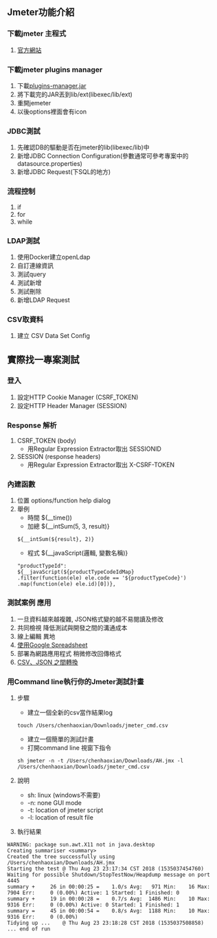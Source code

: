 ## Jmeter功能介紹
### 下載jmeter 主程式
1. [官方網站](https://jmeter.apache.org/download_jmeter.cgi)
### 下載jmeter plugins manager
1. 下載[plugins-manager.jar](https://jmeter-plugins.org/get/)
2. 將下載完的JAR丟到lib/ext(libexec/lib/ext)
3. 重開jemeter
4. 以後options裡面會有icon

### JDBC測試
1. 先確認DB的驅動是否在jmeter的lib(libexec/lib)中
2. 新增JDBC Connection Configuration(參數通常可參考專案中的datasource.properties)
3. 新增JDBC Request(下SQL的地方)

### 流程控制
1. if
2. for
3. while

### LDAP測試
1. 使用Docker建立openLdap
2. 自訂連線資訊
3. 測試query
4. 測試新增
5. 測試刪除
6. 新增LDAP Request

### CSV取資料
1. 建立 CSV Data Set Config 



## 實際找一專案測試

### 登入
1. 設定HTTP Cookie Manager (CSRF_TOKEN)
2. 設定HTTP Header Manager (SESSION)

### Response 解析
1. CSRF_TOKEN (body)
    - 用Regular Expression Extractor取出 SESSIONID
2. SESSION (response headers)
    - 用Regular Expression Extractor取出 X-CSRF-TOKEN

### 內建函數
1. 位置 options/function help dialog
2. 舉例
    - 時間 ${__time())
    - 加總 ${__intSum(5, 3, result)}
    ```
    ${__intSum(${result}, 2)}
    ```
    - 程式 ${__javaScript(邏輯, 變數名稱)}
    ```
    "productTypeId":
    ${__javaScript(${productTypeCodeIdMap}
    .filter(function(ele) ele.code == '${productTypeCode}')
    .map(function(ele) ele.id)[0])},
    ```

### 測試案例 應用
1. 一旦資料越來越複雜, JSON格式變的越不易閱讀及修改
2. 共同檢視 降低測試與開發之間的溝通成本
3. 線上編輯 異地
4. [使用Google Spreadsheet](https://docs.google.com/spreadsheets/d/1rYSHSoUfw6ZSGL4YyTK1K79gxxd16lxmFDMmKnT_ssc/edit?usp=sharing)
5. 部署為網路應用程式 稍微修改回傳格式
6. [CSV、JSON 之間轉換](http://www.convertcsv.com/json-to-csv.htm)


### 用Command line執行你的Jmeter測試計畫

1. 步驟
    - 建立一個全新的csv當作結果log  
    ```
    touch /Users/chenhaoxian/Downloads/jmeter_cmd.csv
    ```
    - 建立一個簡單的測試計畫
    - 打開command line 視窗下指令  
    ```
    sh jmeter -n -t /Users/chenhaoxian/Downloads/AH.jmx -l /Users/chenhaoxian/Downloads/jmeter_cmd.csv
    ```  

2. 說明
    - sh: linux (windows不需要)
    - -n: none GUI mode
    - -t: location of jmeter script
    - -l: location of result file

3. 執行結果  
```
WARNING: package sun.awt.X11 not in java.desktop
Creating summariser <summary>
Created the tree successfully using /Users/chenhaoxian/Downloads/AH.jmx
Starting the test @ Thu Aug 23 23:17:34 CST 2018 (1535037454760)
Waiting for possible Shutdown/StopTestNow/Heapdump message on port 4445
summary +     26 in 00:00:25 =    1.0/s Avg:   971 Min:    16 Max:  7904 Err:     0 (0.00%) Active: 1 Started: 1 Finished: 0
summary +     19 in 00:00:28 =    0.7/s Avg:  1486 Min:    10 Max:  9316 Err:     0 (0.00%) Active: 0 Started: 1 Finished: 1
summary =     45 in 00:00:54 =    0.8/s Avg:  1188 Min:    10 Max:  9316 Err:     0 (0.00%)
Tidying up ...    @ Thu Aug 23 23:18:28 CST 2018 (1535037508858)
... end of run
```



